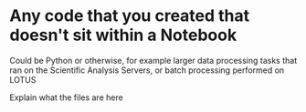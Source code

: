 # Any code that you created that doesn't sit within a Notebook

Could be Python or otherwise, for example larger data processing tasks that ran
on the Scientific Analysis Servers, or batch processing performed on LOTUS

Explain what the files are here
